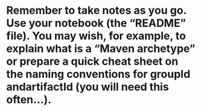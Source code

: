
# Remember to take notes as you go. Use your notebook (the “README” file). You may wish, for example, to explain what is a “Maven archetype” or prepare a quick cheat sheet on the naming conventions for groupId andartifactId (you will need this often...).